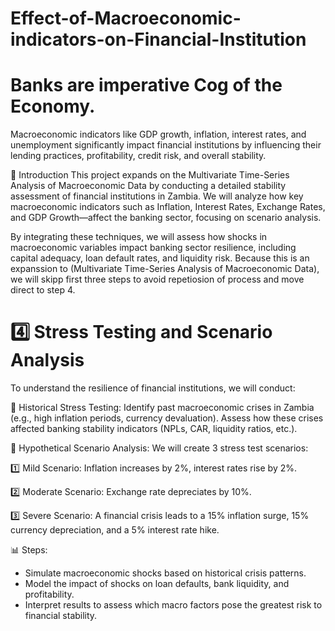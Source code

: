 # Effect-of-Macroeconomic-indicators-on-Financial-Institution

# Banks are imperative Cog of the Economy.
Macroeconomic indicators like GDP growth, inflation, interest rates, and unemployment significantly impact financial institutions by influencing their lending practices, profitability, credit risk, and overall stability. 

📌 Introduction
This project expands on the Multivariate Time-Series Analysis of Macroeconomic Data by conducting a detailed stability assessment of financial institutions in Zambia. We will analyze how key macroeconomic indicators such as Inflation, Interest Rates, Exchange Rates, and GDP Growth—affect the banking sector, focusing on scenario analysis. 

By integrating these techniques, we will assess how shocks in macroeconomic variables impact banking sector resilience, including capital adequacy, loan default rates, and liquidity risk. Because this is an expanssion to (Multivariate Time-Series Analysis of Macroeconomic Data), we will skipp first three steps to avoid repetiosion of process and move direct to step 4.

# 4️⃣ Stress Testing and Scenario Analysis
To understand the resilience of financial institutions, we will conduct:

🔹 Historical Stress Testing:
Identify past macroeconomic crises in Zambia (e.g., high inflation periods, currency devaluation).
Assess how these crises affected banking stability indicators (NPLs, CAR, liquidity ratios, etc.).

🔹 Hypothetical Scenario Analysis:
We will create 3 stress test scenarios:

1️⃣ Mild Scenario: Inflation increases by 2%, interest rates rise by 2%.

2️⃣ Moderate Scenario: Exchange rate depreciates by 10%.

3️⃣ Severe Scenario: A financial crisis leads to a 15% inflation surge, 15% currency depreciation, and a 5% interest rate hike.

📊 Steps:

- Simulate macroeconomic shocks based on historical crisis patterns.
- Model the impact of shocks on loan defaults, bank liquidity, and profitability.
- Interpret results to assess which macro factors pose the greatest risk to financial stability.

